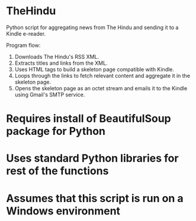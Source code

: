 TheHindu
========

Python script for aggregating news from The Hindu and sending it to a Kindle e-reader.

Program flow:
1. Downloads The Hindu's RSS XML.
2. Extracts titles and links from the XML.
3. Uses HTML tags to build a skeleton page compatible with Kindle.
4. Loops through the links to fetch relevant content and aggregate it in the skeleton page.
5. Opens the skeleton page as an octet stream and emails it to the Kindle using Gmail's SMTP service.


# Requires install of BeautifulSoup package for Python
# Uses standard Python libraries for rest of the functions
# Assumes that this script is run on a Windows environment
